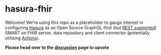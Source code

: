 # hasura-fhir
Welcome! We're using this repo as a placeholder to gauge interest in configuring [Hasura](https://hasura.io) as an Open Source GraphQL-first (but [REST supported](https://hasura.io/docs/latest/graphql/core/api-reference/restified/)) SMART on FHIR server, data repository and client connector (potentially utilizing [Actions](https://hasura.io/docs/latest/graphql/core/actions/index/)).

**Please head over to the [discussion](https://github.com/whitebrick/hasura-fhir/discussions/1) page to upvote**
